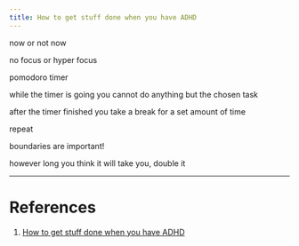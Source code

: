 ```yaml
---
title: How to get stuff done when you have ADHD
---
```


now or not now

no focus or hyper focus

pomodoro timer

while the timer is going you cannot do anything but the chosen task

after the timer finished you take a break for a set amount of time

repeat

boundaries are important!

however long you think it will take you, double it

---
# References

1. [How to get stuff done when you have ADHD](https://www.youtube.com/watch?v=YLkOZhROvA4)